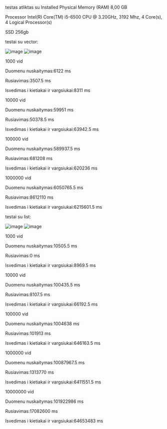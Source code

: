 testas atliktas su
Installed Physical Memory (RAM)	8,00 GB

Processor	Intel(R) Core(TM) i5-6500 CPU @ 3.20GHz, 3192 Mhz, 4 Core(s), 4 Logical Processor(s)

SSD	256gb

testai su vector:

![image](https://github.com/ignasrepecka/c--/assets/146369153/b1f7a126-edc7-4ecc-a77b-0f72ec7d2425)
![image](https://github.com/ignasrepecka/c--/assets/146369153/7d7588f6-2b56-432d-9181-213e2edb60de)

1000 vid

Duomenu nuskaitymas:6122 ms

Rusiavimas:3507.5 ms

Isvedimas i kietiakai ir vargsiukai:8311 ms



10000 vid

Duomenu nuskaitymas:59951 ms

Rusiavimas:50378.5 ms

Isvedimas i kietiakai ir vargsiukai:63942.5 ms



100000 vid

Duomenu nuskaitymas:589937.5 ms

Rusiavimas:681208 ms

Isvedimas i kietiakai ir vargsiukai:620236 ms



1000000 vid

Duomenu nuskaitymas:6050765.5 ms

Rusiavimas:8612110 ms

Isvedimas i kietiakai ir vargsiukai:6215601.5 ms


testai su list:

![image](https://github.com/ignasrepecka/c--/assets/146369153/d4dadc93-5f40-4ab0-9d00-43689c4c9b31)
![image](https://github.com/ignasrepecka/c--/assets/146369153/bed89fb3-d351-4c24-bedc-e734298abf92)

1000 vid

Duomenu nuskaitymas:10505.5 ms

Rusiavimas:0 ms

Isvedimas i kietiakai ir vargsiukai:8969.5 ms



10000 vid

Duomenu nuskaitymas:100435.5 ms

Rusiavimas:8107.5 ms

Isvedimas i kietiakai ir vargsiukai:66192.5 ms



100000 vid

Duomenu nuskaitymas:1004638 ms

Rusiavimas:101913 ms

Isvedimas i kietiakai ir vargsiukai:646163.5 ms



1000000 vid

Duomenu nuskaitymas:10087967.5 ms

Rusiavimas:1313770 ms

Isvedimas i kietiakai ir vargsiukai:6411551.5 ms



10000000 vid 

Duomenu nuskaitymas:101922986 ms

Rusiavimas:17082600 ms

Isvedimas i kietiakai ir vargsiukai:64653483 ms
